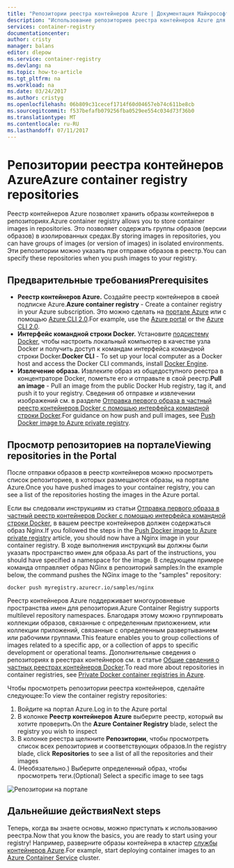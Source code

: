 ```yaml
---
title: "Репозитории реестра контейнеров Azure | Документация Майкрософт"
description: "Использование репозиториев реестра контейнеров Azure для образов Docker"
services: container-registry
documentationcenter: 
author: cristy
manager: balans
editor: dlepow
ms.service: container-registry
ms.devlang: na
ms.topic: how-to-article
ms.tgt_pltfrm: na
ms.workload: na
ms.date: 03/24/2017
ms.author: cristyg
ms.openlocfilehash: 06b809c31cecef1714f60d04657eb74c611be8cb
ms.sourcegitcommit: f537befafb079256fba0529ee554c034d73f36b0
ms.translationtype: MT
ms.contentlocale: ru-RU
ms.lasthandoff: 07/11/2017
---
```

# <a name="azure-container-registry-repositories"></a><span data-ttu-id="2ab8d-103">Репозитории реестра контейнеров Azure</span><span class="sxs-lookup"><span data-stu-id="2ab8d-103">Azure container registry repositories</span></span>

<span data-ttu-id="2ab8d-104">Реестр контейнеров Azure позволяет хранить образы контейнеров в репозиториях.</span><span class="sxs-lookup"><span data-stu-id="2ab8d-104">Azure container registry allows you to store container images in repositories.</span></span> <span data-ttu-id="2ab8d-105">Это позволяет содержать группы образов (версии образов) в изолированных средах.</span><span class="sxs-lookup"><span data-stu-id="2ab8d-105">By storing images in repositories, you can have groups of images (or version of images) in isolated environments.</span></span> <span data-ttu-id="2ab8d-106">Эти репозитории можно указать при отправке образов в реестр.</span><span class="sxs-lookup"><span data-stu-id="2ab8d-106">You can specify these repositories when you push images to your registry.</span></span>


## <a name="prerequisites"></a><span data-ttu-id="2ab8d-107">Предварительные требования</span><span class="sxs-lookup"><span data-stu-id="2ab8d-107">Prerequisites</span></span>
* <span data-ttu-id="2ab8d-108">**Реестр контейнеров Azure.** Создайте реестр контейнеров в своей подписке Azure.</span><span class="sxs-lookup"><span data-stu-id="2ab8d-108">**Azure container registry** - Create a container registry in your Azure subscription.</span></span> <span data-ttu-id="2ab8d-109">Это можно сделать на [портале Azure](container-registry-get-started-portal.md) или с помощью [Azure CLI 2.0](container-registry-get-started-azure-cli.md).</span><span class="sxs-lookup"><span data-stu-id="2ab8d-109">For example, use the [Azure portal](container-registry-get-started-portal.md) or the [Azure CLI 2.0](container-registry-get-started-azure-cli.md).</span></span>
* <span data-ttu-id="2ab8d-110">**Интерфейс командной строки Docker.** Установите [подсистему Docker](https://docs.docker.com/engine/installation/), чтобы настроить локальный компьютер в качестве узла Docker и получить доступ к командам интерфейса командной строки Docker.</span><span class="sxs-lookup"><span data-stu-id="2ab8d-110">**Docker CLI** - To set up your local computer as a Docker host and access the Docker CLI commands, install [Docker Engine](https://docs.docker.com/engine/installation/).</span></span>
* <span data-ttu-id="2ab8d-111">**Извлечение образа.** Извлеките образ из общедоступного реестра в концентраторе Docker, пометьте его и отправьте в свой реестр.</span><span class="sxs-lookup"><span data-stu-id="2ab8d-111">**Pull an image** - Pull an image from the public Docker Hub registry, tag it, and push it to your registry.</span></span> <span data-ttu-id="2ab8d-112">Сведения об отправке и извлечении изображений см. в разделе [Отправка первого образа в частный реестр контейнеров Docker с помощью интерфейса командной строки Docker](container-registry-get-started-docker-cli.md).</span><span class="sxs-lookup"><span data-stu-id="2ab8d-112">For guidance on how push and pull images, see [Push Docker image to Azure private registry](container-registry-get-started-docker-cli.md).</span></span>


## <a name="viewing-repositories-in-the-portal"></a><span data-ttu-id="2ab8d-113">Просмотр репозиториев на портале</span><span class="sxs-lookup"><span data-stu-id="2ab8d-113">Viewing repositories in the Portal</span></span>

<span data-ttu-id="2ab8d-114">После отправки образов в реестр контейнеров можно просмотреть список репозиториев, в которых размещаются образы, на портале Azure.</span><span class="sxs-lookup"><span data-stu-id="2ab8d-114">Once you have pushed images to your container registry, you can see a list of the repositories hosting the images in the Azure portal.</span></span>

<span data-ttu-id="2ab8d-115">Если вы следовали инструкциям из статьи [Отправка первого образа в частный реестр контейнеров Docker с помощью интерфейса командной строки Docker](container-registry-get-started-docker-cli.md), в вашем реестре контейнеров должен содержаться образ Nginx.</span><span class="sxs-lookup"><span data-stu-id="2ab8d-115">If you followed the steps in the [Push Docker image to Azure private registry](container-registry-get-started-docker-cli.md) article, you should now have a Nginx image in your container registry.</span></span> <span data-ttu-id="2ab8d-116">В ходе выполнения инструкций вы должны были указать пространство имен для образа.</span><span class="sxs-lookup"><span data-stu-id="2ab8d-116">As part of the instructions, you should have specified a namespace for the image.</span></span> <span data-ttu-id="2ab8d-117">В следующем примере команда отправляет образ NGinx в репозиторий samples:</span><span class="sxs-lookup"><span data-stu-id="2ab8d-117">In the example below, the command pushes the NGinx image to the "samples" repository:</span></span>

```
docker push myregistry.azurecr.io/samples/nginx
```
 <span data-ttu-id="2ab8d-118">Реестр контейнеров Azure поддерживает многоуровневые пространства имен для репозитория.</span><span class="sxs-lookup"><span data-stu-id="2ab8d-118">Azure Container Registry supports multilevel repository namespaces.</span></span> <span data-ttu-id="2ab8d-119">Благодаря этому можно группировать коллекции образов, связанные с определенным приложением, или коллекции приложений, связанные с определенным развертыванием или рабочими группами.</span><span class="sxs-lookup"><span data-stu-id="2ab8d-119">This feature enables you to group collections of images related to a specific app, or a collection of apps to specific development or operational teams.</span></span> <span data-ttu-id="2ab8d-120">Дополнительные сведения о репозиториях в реестрах контейнеров см. в статье [Общие сведения о частных реестрах контейнеров Docker](container-registry-intro.md).</span><span class="sxs-lookup"><span data-stu-id="2ab8d-120">To read more about repositories in container registries, see [Private Docker container registries in Azure](container-registry-intro.md).</span></span>

<span data-ttu-id="2ab8d-121">Чтобы просмотреть репозитории реестра контейнеров, сделайте следующее:</span><span class="sxs-lookup"><span data-stu-id="2ab8d-121">To view the container registry repositories:</span></span>

1. <span data-ttu-id="2ab8d-122">Войдите на портал Azure.</span><span class="sxs-lookup"><span data-stu-id="2ab8d-122">Log in to the Azure portal</span></span>
2. <span data-ttu-id="2ab8d-123">В колонке **Реестр контейнеров Azure** выберите реестр, который вы хотите проверить.</span><span class="sxs-lookup"><span data-stu-id="2ab8d-123">On the **Azure Container Registry** blade, select the registry you wish to inspect</span></span>
3. <span data-ttu-id="2ab8d-124">В колонке реестра щелкните **Репозитории**, чтобы просмотреть список всех репозиториев и соответствующих образов.</span><span class="sxs-lookup"><span data-stu-id="2ab8d-124">In the registry blade, click **Repositories** to see a list of all the repositories and their images</span></span>
4. <span data-ttu-id="2ab8d-125">(Необязательно.) Выберите определенный образ, чтобы просмотреть теги.</span><span class="sxs-lookup"><span data-stu-id="2ab8d-125">(Optional) Select a specific image to see tags</span></span>

![Репозитории на портале](./media/container-registry-repositories/container-registry-repositories.png)


## <a name="next-steps"></a><span data-ttu-id="2ab8d-127">Дальнейшие действия</span><span class="sxs-lookup"><span data-stu-id="2ab8d-127">Next steps</span></span>
<span data-ttu-id="2ab8d-128">Теперь, когда вы знаете основы, можно приступать к использованию реестра.</span><span class="sxs-lookup"><span data-stu-id="2ab8d-128">Now that you know the basics, you are ready to start using your registry!</span></span> <span data-ttu-id="2ab8d-129">Например, разверните образы контейнера в кластер [службы контейнеров Azure](https://azure.microsoft.com/documentation/services/container-service/).</span><span class="sxs-lookup"><span data-stu-id="2ab8d-129">For example, start deploying container images to an [Azure Container Service](https://azure.microsoft.com/documentation/services/container-service/) cluster.</span></span>
